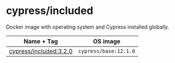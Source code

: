 # cypress/included

Docker image with operating system and Cypress installed globally.

Name + Tag | OS image
--- | ---
[cypress/included:3.2.0](3.2.0) | `cypress/base:12.1.0`
